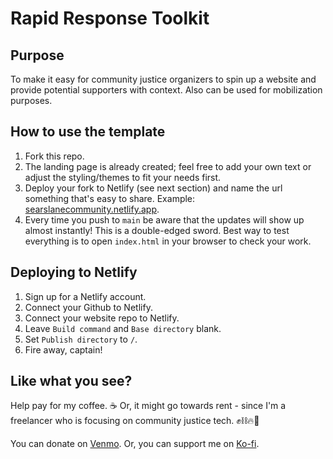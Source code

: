 # Rapid Response Toolkit

## Purpose

To make it easy for community justice organizers to spin up a website and provide potential supporters with context. Also can be used for mobilization purposes.

## How to use the template
1. Fork this repo.
2. The landing page is already created; feel free to add your own text or adjust
the styling/themes to fit your needs first.
3. Deploy your fork to Netlify (see next section) and name the url something that's easy to share.
Example: [searslanecommunity.netlify.app](searslanecommunity.netlify.app).
4. Every time you push to `main` be aware that the updates will show up almost
   instantly! This is a double-edged sword. Best way to test everything is to
   open `index.html` in your browser to check your work.

## Deploying to Netlify

1. Sign up for a Netlify account.
2. Connect your Github to Netlify.
3. Connect your website repo to Netlify.
4. Leave `Build command` and `Base directory` blank.
5. Set `Publish directory` to `/`.
6. Fire away, captain!

## Like what you see?

Help pay for my coffee. ☕️ Or, it might go towards rent - since I'm a freelancer who is focusing on community justice tech. ✊⛓🔥🖤

You can donate on [Venmo](www.venmo.com/u/eejum).
Or, you can support me on [Ko-fi](https://ko-fi.com/eejum).
